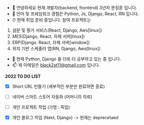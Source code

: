 - 👋 안녕하세요 현재 개발자(backend, frontend) 3년차 문정훈 입니다.
- 👀 언어 및 프레임워크 경험은 Python, Js, Django, React, RN 입니다.
- ⏰ 현재 취업 준비 중입니다. 참여 프로젝트는
1. 설문 및 평가 서비스(React, Django, Aws[linux])
2. MES(Django, React, 자체 서버[linux])
3. ERP(Django. React, 자체 서버[window])
4. 위치 기반 스케줄러 앱(RN, Django, Aws[linux])
- 🌱 현재 Python, Django 를 더욱 더 공부하고 있는 중 입니다.
- 📫 제 이메일은 black2st11@gmail.com 입니다.

__2022 TO DO LIST__
-   [x] Short URL 만들기 (세부적인 부분만 완료하면 종료)
-   [ ] 네이버 스마트 스토어 자동화 (어머니의 의뢰)
-   [ ] 개인 프로젝트 작업 (가명 : 픽업)
-   [x] 개인 블로그 작업 (Next, Django) -> 현재는 deprecetaed


<!---
black2st11/black2st11 is a ✨ special ✨ repository because its `README.md` (this file) appears on your GitHub profile.
You can click the Preview link to take a look at your changes.
--->
